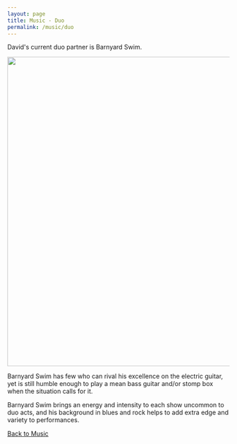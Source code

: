 ```yaml
---
layout: page
title: Music - Duo
permalink: /music/duo
---
```


David's current duo partner is Barnyard Swim.

<img src="../images/2024/09/Duo/Duo.png" width="700"/> 

Barnyard Swim has few who can rival his excellence on the electric guitar, yet is still humble enough to play a mean bass guitar and/or stomp box when the situation calls for it.

Barnyard Swim brings an energy and intensity to each show uncommon to duo acts, and his background in blues and rock helps to add extra edge and variety to performances.

[Back to Music](/music)
